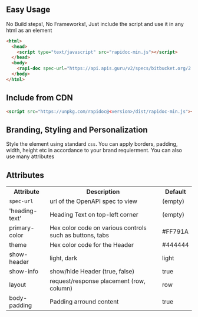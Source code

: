 ## Easy Usage
No Build steps!, No Frameworks!, Just include the script and use it in any html as an element
```html
<html>
  <head>
    <script type="text/javascript" src="rapidoc-min.js"></script>
  </head>
  <body>
    <rapi-doc spec-url="https://api.apis.guru/v2/specs/bitbucket.org/2.0/swagger.json" ></rapi-doc>
  </body>  
</html>
```

## Include from CDN
```html
<script src="https://unpkg.com/rapidoc@<version>/dist/rapidoc-min.js"></script>
```
## Branding, Styling and Personalization
Style the element using standard `css`. You can apply borders, padding, width, height etc in accordance to your brand requierment. You can also use many attributes 

## Attributes
<table>
    <tr><th>Attribute</th> <th>Description </th> <th>Default</th></tr>
    <tr><td><code>spec-url</code></td> <td>url of the OpenAPI spec to view </td> <td>(empty)</td></tr>
    <tr><td>'heading-text' </td> <td>Heading Text on top-left corner </td> <td>(empty)</td></tr>
    <tr><td>primary-color</td> <td>Hex color code on various controls such as buttons, tabs </td> <td>#FF791A</td></tr>
    <tr><td>theme        </td> <td>Hex color code for the Header </td> <td>#444444</td></tr>
    <tr><td>show-header  </td> <td>light, dark </td> <td>light</td></tr>
    <tr><td>show-info    </td> <td>show/hide Header (true, false) </td> <td>true</td></tr>
    <tr><td>layout       </td> <td>request/response placement (row, column)</td> <td>row</td></tr>
    <tr><td>body-padding </td> <td>Padding arround content  </td> <td>true</td></tr>
</table>